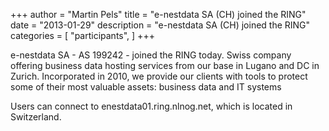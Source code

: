 +++
author = "Martin Pels"
title = "e-nestdata SA (CH) joined the RING"
date = "2013-01-29"
description = "e-nestdata SA (CH) joined the RING"
categories = [
    "participants",
]
+++

e-nestdata SA - AS 199242 - joined the RING today. Swiss company offering business data hosting services from our base in Lugano and DC in Zurich. Incorporated in 2010, we provide our clients with tools to protect some of their most valuable assets: business data and IT systems

Users can connect to enestdata01.ring.nlnog.net, which is located in Switzerland.

